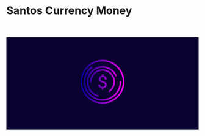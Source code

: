 <h1>Santos Currency Money</h1>
<br>
<br>

<img src="https://github.com/devcarlosfilho/currency-money-project/blob/master/assets/santos_currency_1.png?raw=true"/>
